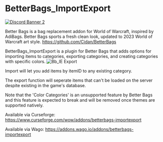 # BetterBags_ImportExport
[![Discord Banner 2](https://discordapp.com/api/guilds/1063213796845428876/widget.png?style=banner2)](https://discord.gg/a6DQuK8hV7)

Better Bags is a bag replacement addon for World of Warcraft, inspired by AdiBags. Better Bags sports a fresh clean look, updated to 2023 World of Warcraft art style.
https://github.com/Cidan/BetterBags

BetterBags_ImportExport is a plugin for Better Bags that adds options for importing items to categories, exporting categories, and creating categories with specific colors. 
![Bb_IE Export](https://github.com/zeptognome/BetterBags_ImportExport/assets/158738380/e45c915e-a614-4eb5-ab0a-af2b04bd7a35)

Import will let you add items by itemID to any existing category.

The export function will seperate items that can't be loaded on the server despite existing in the game's database.

Note that the 'Color Categories' is an unsupported feature by Better Bags and this feature is expected to break and will be removed once themes are supported natively.

Available via Curseforge: https://www.curseforge.com/wow/addons/betterbags-importexport

Available via Wago: https://addons.wago.io/addons/betterbags-importexport

